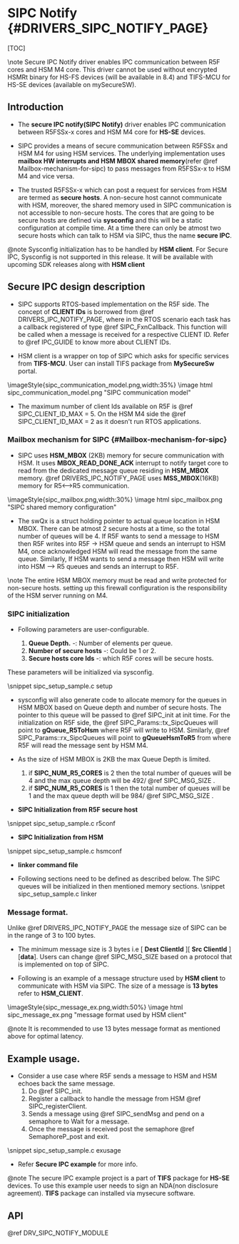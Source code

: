# SIPC Notify {#DRIVERS_SIPC_NOTIFY_PAGE}

[TOC]

\note Secure IPC Notify driver enables IPC communication between R5F cores and
HSM M4 core. This driver cannot be used without encrypted HSMRt binary for 
HS-FS devices (will be available in 8.4) and TIFS-MCU for HS-SE devices 
(available on mySecureSW).

## Introduction

- The **secure IPC notify(SIPC Notify)** driver enables IPC communication between
  R5FSSx-x cores and HSM M4 core for **HS-SE** devices.

- SIPC provides a means of secure communication between R5FSSx and HSM M4 for
using HSM services.
  The underlying implementation uses **mailbox HW interrupts and HSM MBOX shared
  memory**(refer @ref Mailbox-mechanism-for-sipc)
   to pass messages from R5FSSx-x to HSM M4 and vice versa.

- The trusted R5FSSx-x which can post a request for services from HSM are termed
 as **secure hosts**. A non-secure host cannot
  communicate with HSM, moreover, the shared memory used in SIPC communication
   is not accessible to non-secure hosts.
  The cores that are going to be secure hosts are defined via **sysconfig** and
  this will be a static configuration at compile time.
  At a time there can only be atmost two secure hosts which can talk to HSM via
  SIPC, thus the name **secure IPC**.

@note Sysconfig initialization has to be handled by **HSM client**. For
Secure IPC, Sysconfig is not supported in this release. It will be available with
upcoming SDK releases
along with **HSM client**
## Secure IPC design description

- SIPC supports RTOS-based implementation on the R5F side. The concept of
**CLIENT IDs**
  is borrowed from @ref DRIVERS_IPC_NOTIFY_PAGE, where
  in the RTOS scenario each task has a callback registered of type @ref
  SIPC_FxnCallback.
  This function will be called when a message is received for a respective
   CLIENT ID. Refer to @ref IPC_GUIDE to know more about CLIENT IDs.

- HSM client is a wrapper on top of SIPC which asks for specific services from
**TIFS-MCU**. User can install TIFS package from **MySecureSw** portal.

\imageStyle{sipc_communication_model.png,width:35%}
\image html sipc_communication_model.png "SIPC communication model"

- The maximum number of client Ids available on R5F is
 @ref SIPC_CLIENT_ID_MAX = 5.
On the HSM M4 side the @ref SIPC_CLIENT_ID_MAX = 2 as it doesn't run
RTOS applications.

### Mailbox mechanism for SIPC {#Mailbox-mechanism-for-sipc}

-  SIPC uses **HSM_MBOX** (2KB) memory for secure communication with HSM. It uses
**MBOX_READ_DONE_ACK** interrupt to notify target core to read from the dedicated
message queue residing in **HSM_MBOX** memory.  @ref DRIVERS_IPC_NOTIFY_PAGE uses
**MSS_MBOX**(16KB) memory for R5<-->R5 communication.

\imageStyle{sipc_mailbox.png,width:30%}
\image html sipc_mailbox.png "SIPC shared memory configuration"

- The swQx is a struct holding pointer to actual queue location in HSM MBOX.
There can be atmost 2 secure hosts at a time, so the total number of
queues will be 4. If R5F wants to send a message to HSM then R5F writes into
 R5F -> HSM queue and sends an interrupt to HSM M4, once acknowledged HSM will
read the message from the same queue. Similarly, If HSM wants to send a message
 then HSM will write into HSM --> R5 queues and
sends an interrupt to R5F.

\note The entire HSM MBOX memory must be read and write protected for non-secure
hosts.
setting up this firewall configuration is the responsibility of the HSM server
running on M4.

### SIPC initialization

- Following parameters are user-configurable.

    1. **Queue Depth.** -: Number of elements per queue.
    2. **Number of secure hosts** -: Could be 1 or 2.
    3. **Secure hosts core Ids** -: which R5F cores will be secure hosts.

These parameters will be initialized via sysconfig.

\snippet sipc_setup_sample.c setup

- sysconfig will also generate code to allocate memory for the queues in
HSM MBOX based on Queue depth and number of secure hosts.
The pointer to this queue will be passed to @ref SIPC_init at init time.
For the initialization on R5F side,
 the @ref SIPC_Params::tx_SipcQueues will point to **gQueue_R5ToHsm**
  where R5F will write to HSM. Similarly,
@ref SIPC_Params::rx_SipcQueues will point to **gQueueHsmToR5** from where R5F will read the message sent by HSM M4.

- As the size of HSM MBOX is 2KB the max Queue Depth is limited.
    1. if **SIPC_NUM_R5_CORES** is 2 then the total number of queues will be
    4 and the max queue depth will be  492/ @ref SIPC_MSG_SIZE .
    2. if **SIPC_NUM_R5_CORES** is 1 then the total number of queues will be
     1 and the max queue depth will be 984/ @ref SIPC_MSG_SIZE .

- **SIPC Initialization from R5F secure host**

\snippet sipc_setup_sample.c r5conf

- **SIPC Initialization from HSM**

\snippet sipc_setup_sample.c hsmconf

- **linker command file**

- Following sections need to be defined as described below. The SIPC queues will
be initialized in then mentioned memory sections.
\snippet sipc_setup_sample.c linker

### Message format.

 Unlike @ref DRIVERS_IPC_NOTIFY_PAGE the message size of SIPC can be in the range
 of 3 to 100 bytes.
- The minimum message size is 3 bytes i.e
[ **Dest ClientId** ][ **Src ClientId** ][**data**].
 Users can change @ref SIPC_MSG_SIZE based on a protocol that is implemented on
 top of SIPC.

- Following is an example of a message structure used by **HSM client** to
communicate with HSM via SIPC. The size of a message is **13 bytes** refer to
**HSM_CLIENT**.

\imageStyle{sipc_message_ex.png,width:50%}
\image html sipc_message_ex.png "message format used by HSM client"


@note It is recommended to use 13 bytes message format as mentioned above for
optimal latency.

## Example usage.

- Consider a use case where R5F sends a message to HSM and HSM echoes back the
same message.
    1. Do @ref SIPC_init.
    2. Register a callback to handle the message from HSM @ref
    SIPC_registerClient.
    3. Sends a message using @ref SIPC_sendMsg and pend on a semaphore
    to Wait for a message.
    4. Once the message is received post the semaphore @ref SemaphoreP_post
    and exit.

\snippet sipc_setup_sample.c exusage

- Refer **Secure IPC example** for more info.

@note The secure IPC example project is a part of **TIFS** package for **HS-SE**
 devices.
To use this example user needs to sign an NDA(non disclosure agreement). **TIFS**
package can installed via mysecure software.
## API

@ref DRV_SIPC_NOTIFY_MODULE
